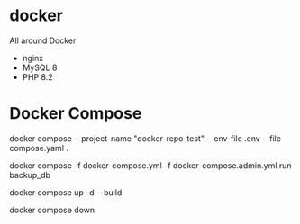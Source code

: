 # docker
All around Docker 

- nginx
- MySQL 8
- PHP 8.2



# Docker Compose

docker compose --project-name "docker-repo-test" --env-file .env --file compose.yaml .

docker compose -f docker-compose.yml -f docker-compose.admin.yml run backup_db

docker compose up -d --build

docker compose down

